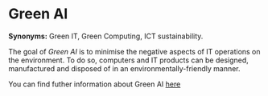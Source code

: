 # Green AI

<!-- (Sustainability) -->

**Synonyms:** Green IT, Green Computing, ICT sustainability.


The goal of *Green AI* is to minimise the negative aspects of IT operations on the environment. To do so, computers and IT products can be designed, manufactured and disposed of in an environmentally-friendly manner.

You can find futher information about Green AI [here](../T3.6/greenAI.md)
